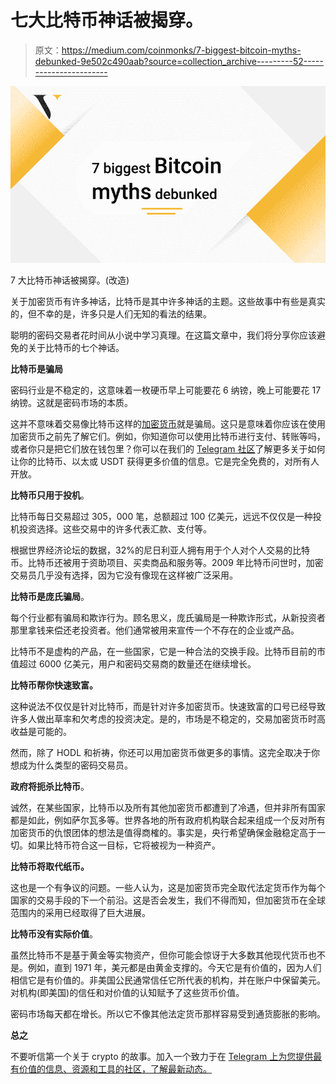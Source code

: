 # 七大比特币神话被揭穿。

> 原文：<https://medium.com/coinmonks/7-biggest-bitcoin-myths-debunked-9e502c490aab?source=collection_archive---------52----------------------->

![](img/4400582127bc5d6f9719da163742b776.png)

7 大比特币神话被揭穿。(改造)

关于加密货币有许多神话，比特币是其中许多神话的主题。这些故事中有些是真实的，但不幸的是，许多只是人们无知的看法的结果。

聪明的密码交易者花时间从小说中学习真理。在这篇文章中，我们将分享你应该避免的关于比特币的七个神话。

**比特币是骗局**

密码行业是不稳定的，这意味着一枚硬币早上可能要花 6 纳镑，晚上可能要花 17 纳镑。这就是密码市场的本质。

这并不意味着交易像比特币这样的[加密货币](https://valorexchange.com/blog/post?slug=what-is-a-cryptocurrency-a-beginners-guide)就是骗局。这只是意味着你应该在使用加密货币之前先了解它们。例如，你知道你可以使用比特币进行支付、转账等吗，或者你只是把它们放在钱包里？你可以在我们的 [Telegram 社区](https://t.me/valorexchangecommunity)了解更多关于如何让你的比特币、以太或 USDT 获得更多价值的信息。它是完全免费的，对所有人开放。

**比特币只用于投机**。

比特币每日交易超过 305，000 笔，总额超过 100 亿美元，远远不仅仅是一种投机投资选择。这些交易中的许多代表汇款、支付等。

根据世界经济论坛的数据，32%的尼日利亚人拥有用于个人对个人交易的比特币。比特币还被用于资助项目、买卖商品和服务等。2009 年比特币问世时，加密交易员几乎没有选择，因为它没有像现在这样被广泛采用。

**比特币是庞氏骗局**。

每个行业都有骗局和欺诈行为。顾名思义，庞氏骗局是一种欺诈形式，从新投资者那里拿钱来偿还老投资者。他们通常被用来宣传一个不存在的企业或产品。

比特币不是虚构的产品，在一些国家，它是一种合法的交换手段。比特币目前的市值超过 6000 亿美元，用户和密码交易商的数量还在继续增长。

**比特币帮你快速致富。**

这种说法不仅仅是针对比特币，而是针对许多加密货币。快速致富的口号已经导致许多人做出草率和欠考虑的投资决定。是的，市场是不稳定的，交易加密货币时高收益是可能的。

然而，除了 HODL 和祈祷，你还可以用加密货币做更多的事情。这完全取决于你想成为什么类型的密码交易员。

**政府将扼杀比特币**。

诚然，在某些国家，比特币以及所有其他加密货币都遭到了冷遇，但并非所有国家都是如此，例如萨尔瓦多等。世界各地的所有政府机构联合起来组成一个反对所有加密货币的仇恨团体的想法是值得商榷的。事实是，央行希望确保金融稳定高于一切。如果比特币符合这一目标，它将被视为一种资产。

**比特币将取代纸币。**

这也是一个有争议的问题。一些人认为，这是加密货币完全取代法定货币作为每个国家的交易手段的下一个前沿。这是否会发生，我们不得而知，但加密货币在全球范围内的采用已经取得了巨大进展。

**比特币没有实际价值**。

虽然比特币不是基于黄金等实物资产，但你可能会惊讶于大多数其他现代货币也不是。例如，直到 1971 年，美元都是由黄金支撑的。今天它是有价值的，因为人们相信它是有价值的。非美国公民通常信任它所代表的机构，并在账户中保留美元。对机构(即美国)的信任和对价值的认知赋予了这些货币价值。

密码市场每天都在增长。所以它不像其他法定货币那样容易受到通货膨胀的影响。

**总之**

不要听信第一个关于 crypto 的故事。加入一个致力于在 [Telegram 上为您提供最有价值的信息、资源和工具的社区，了解最新动态。](https://t.me/valorexchangecommunity)